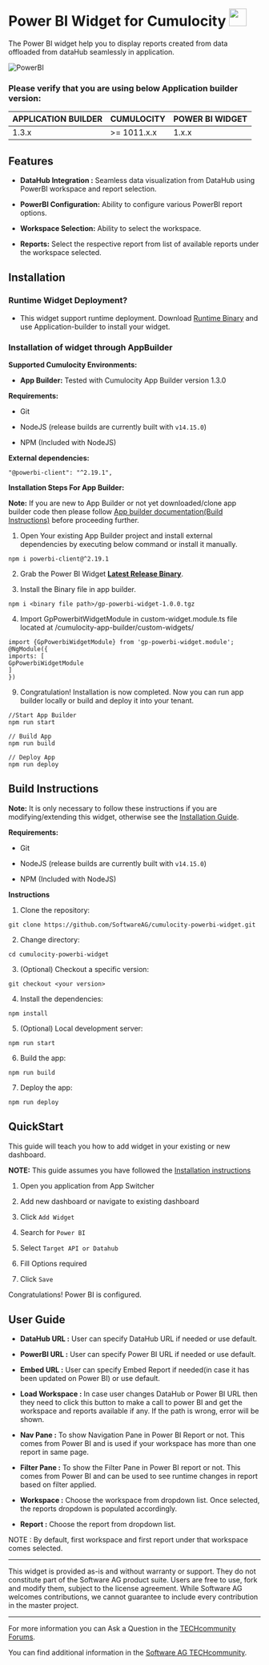 
# Power BI Widget for Cumulocity [<img width="35" src="https://user-images.githubusercontent.com/67993842/97668428-f360cc80-1aa7-11eb-8801-da578bda4334.png"/>](https://github.com/SoftwareAG/cumulocity-smart-echart-widget/releases/download/v1.0.0/smart-echart-runtime-widget-1.0.0.zip)

  

The Power BI widget help you to display reports created from data offloaded from dataHub seamlessly in application.

  

![PowerBI](https://user-images.githubusercontent.com/85675121/160342325-b13f713e-dacb-4922-9011-81e6bd60f1cc.PNG)

  

### Please verify that you are using below Application builder version:

  
|APPLICATION BUILDER | CUMULOCITY | POWER BI WIDGET    |
|--------------------|------------|------------------------|
| 1.3.x              | >= 1011.x.x| 1.x.x                  |

  
  
  

## Features

  
*  **DataHub Integration :** Seamless data visualization from DataHub using PowerBI workspace and report selection.

*  **PowerBI Configuration:** Ability to configure various PowerBI report options.

*  **Workspace Selection:** Ability to select the workspace.

*  **Reports:** Select the respective report from list of available reports under the workspace selected.



  
  

## Installation

  

### Runtime Widget Deployment?

  

* This widget support runtime deployment. Download [Runtime Binary](https://github.com/SoftwareAG/cumulocity-smart-echart-widget/releases/download/v1.0.0/smart-echart-runtime-widget-1.0.0.zip) and use Application-builder to install your widget.

  

### Installation of widget through AppBuilder

  

**Supported Cumulocity Environments:**

  

*  **App Builder:** Tested with Cumulocity App Builder version 1.3.0

  

**Requirements:**

  

* Git

  

* NodeJS (release builds are currently built with `v14.15.0`)

  

* NPM (Included with NodeJS)

  

**External dependencies:**

  

```
"@powerbi-client": "^2.19.1",
```

  

**Installation Steps For App Builder:**

  
  

**Note:** If you are new to App Builder or not yet downloaded/clone app builder code then please follow [App builder documentation(Build Instructions)](https://github.com/SoftwareAG/cumulocity-app-builder) before proceeding further.

  
  
  

1. Open Your existing App Builder project and install external dependencies by executing below command or install it manually.

  

```
npm i powerbi-client@^2.19.1
```

2. Grab the Power BI Widget **[Latest Release Binary](https://github.com/SoftwareAG/cumulocity-smart-echart-widget/releases/download/v1.0.0/gp-smart-echart-widget-1.0.0.tgz)**.

  
  

3. Install the Binary file in app builder.

  

```
npm i <binary file path>/gp-powerbi-widget-1.0.0.tgz
```

  

4. Import GpPowerbitWidgetModule in custom-widget.module.ts file located at /cumulocity-app-builder/custom-widgets/

  

```
import {GpPowerbiWidgetModule} from 'gp-powerbi-widget.module';
@NgModule({
imports: [
GpPowerbiWidgetModule
]
})
```

  

9. Congratulation! Installation is now completed. Now you can run app builder locally or build and deploy it into your tenant.

  

```
//Start App Builder
npm run start

// Build App 
npm run build
  
// Deploy App
npm run deploy
```

  

## Build Instructions

  

**Note:** It is only necessary to follow these instructions if you are modifying/extending this widget, otherwise see the [Installation Guide](#Installation).

  

**Requirements:**

* Git

  

* NodeJS (release builds are currently built with `v14.15.0`)

  

* NPM (Included with NodeJS)

  

**Instructions**

  
  

1. Clone the repository:

  

```
git clone https://github.com/SoftwareAG/cumulocity-powerbi-widget.git
```

  

2. Change directory:

  

```
cd cumulocity-powerbi-widget
```

  

3. (Optional) Checkout a specific version:

  

```
git checkout <your version>
```

  

4. Install the dependencies:

  

```
npm install
```

  

5. (Optional) Local development server:

  

```
npm run start
```

  

6. Build the app:

  

```
npm run build
```

  

7. Deploy the app:

  

```
npm run deploy
```

  

## QuickStart

  

This guide will teach you how to add widget in your existing or new dashboard.

  

  

**NOTE:** This guide assumes you have followed the [Installation instructions](#Installation)

  

  

1. Open you application from App Switcher

  

2. Add new dashboard or navigate to existing dashboard

  

3. Click `Add Widget`

  

4. Search for `Power BI`

  
  

5. Select `Target API or Datahub`

  
  

6. Fill Options required

  

7. Click `Save`

  
  

Congratulations! Power BI is configured.

  

  

## User Guide

  

  

-  **DataHub URL :** User can specify DataHub URL if needed or use default.

-  **PowerBI URL :** User can specify Power BI URL if needed or use default.
-  **Embed URL :** User can specify Embed Report if needed(in case it has been updated on Power BI) or use default.

-  **Load Workspace :** In case user changes DataHub or Power BI URL then they need to click this button to make a call to power BI and get the workspace and reports available if any. If the path is wrong, error will be shown.
-  **Nav Pane :** To show Navigation Pane in Power BI Report or not. This comes from Power BI and is used if your workspace has more than one report in same page.
-  **Filter Pane :** To show the Filter Pane in Power BI report or not. This comes from Power BI and can be used to see runtime changes in report based on filter applied.

-  **Workspace :** Choose the workspace from dropdown list. Once selected, the reports dropdown is populated accordingly.

-  **Report :** Choose the report from dropdown list.

  

NOTE : By default, first workspace and first report under that workspace comes selected.

------------------------------

  

This widget is provided as-is and without warranty or support. They do not constitute part of the Software AG product suite. Users are free to use, fork and modify them, subject to the license agreement. While Software AG welcomes contributions, we cannot guarantee to include every contribution in the master project.

  

_____________________

  

For more information you can Ask a Question in the [TECHcommunity Forums](https://tech.forums.softwareag.com/tag/Cumulocity-IoT).

  
  

You can find additional information in the [Software AG TECHcommunity](https://techcommunity.softwareag.com/home/-/product/name/cumulocity).
